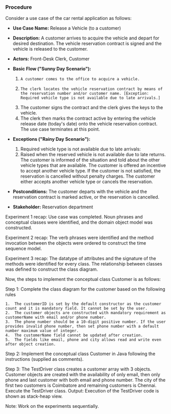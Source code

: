 ### Procedure

Consider a use case of the car rental application as follows:

- **Use Case Name:**  Release a Vehicle (to a customer)
- **Description:** A customer arrives to acquire the vehicle and depart for desired destination. The vehicle reservation contract is signed and the vehicle is released to the customer.
- 	**Actors:** Front-Desk Clerk, Customer

-	**Basic Flow ("Sunny Day Scenario"):** 
    1.     A customer comes to the office to acquire a vehicle.
    2.     The clerk locates the vehicle reservation contract by means of the reservation number and/or customer name. [Exception: Required vehicle type is not available due to late arrivals.]
    3. The customer signs the contract and the clerk gives the keys to the vehicle.
    4.  The clerk then marks the contract active by entering the vehicle release date (today's date) onto the vehicle reservation contract. The use case terminates at this point.
- 	**Exceptions ("Rainy Day Scenario"):**
 
    1.	Required vehicle type is not available due to late arrivals:
    2.	Raised when the reserved vehicle is not available due to late returns. The customer is informed of the situation and told about the other vehicle types that are available. The customer is offered an incentive to accept another vehicle type. If the customer is not satisfied, the reservation is cancelled without penalty charges. The customer either accepts another vehicle type or cancels the reservation.

- 	**Postconditions:** The customer departs with the vehicle and the reservation contract is marked active, or the reservation is cancelled.
-	**Stakeholder:** Reservation department

Experiment 1 recap: Use case was completed. Noun phrases and conceptual classes were identified, and the domain object model was constructed.

Experiment 2 recap: The verb phrases were identified and the method invocation between the objects were ordered to construct the time sequence model.

Experiment 3 recap: The datatype of attributes and the signature of the methods were identified for every class. The relationship between classes was defined to construct the class diagram.

Now, the steps to implement the conceptual class Customer is as follows:

Step 1: Complete the class diagram for the customer based on the following rules 

    1.	The customerID is set by the default constructor as the customer count and it is mandatory field. It cannot be set by the user.
    2. 	The customer objects are constructed with mandatory requirement as customerName with email and/or phone number.
    3.	The phone number should be a 10-digit positive number. If the user provides invalid phone number, then set phone number with a default number maximum value of integer.
    4. 	The customerName field cannot be updated after creation.
    5. 	The fields like email, phone and city allows read and write even after object creation.


Step 2: Implement the conceptual class Customer in Java following the instructions (supplied as comments).

Step 3: The TestDriver class creates a customer array with 3 objects. Customer objects are created with the availability of only email, then only phone and last customer with both email and phone number.  The city of the first two customers is Coimbatore and remaining customers is Chennai. Execute the TestDriver class.
Output: Execution of the TestDriver code is shown as stack-heap view.

Note: Work on the experiments sequentially.




